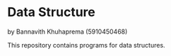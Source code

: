 # Data Structure

by Bannavith Khuhaprema (5910450468)

This repository contains programs for data structures.